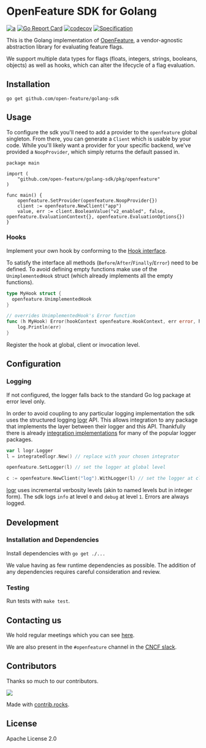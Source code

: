 # OpenFeature SDK for Golang

[![a](https://img.shields.io/badge/slack-%40cncf%2Fopenfeature-brightgreen?style=flat&logo=slack)](https://cloud-native.slack.com/archives/C0344AANLA1)
[![Go Report Card](https://goreportcard.com/badge/github.com/open-feature/golang-sdk)](https://goreportcard.com/report/github.com/open-feature/golang-sdk)
[![codecov](https://codecov.io/gh/open-feature/golang-sdk/branch/main/graph/badge.svg?token=FZ17BHNSU5)](https://codecov.io/gh/open-feature/golang-sdk)
[![Specification](https://img.shields.io/static/v1?label=Specification&message=v0.4.0&color=yellow)](https://github.com/open-feature/spec/tree/v0.4.0)

This is the Golang implementation of [OpenFeature](https://openfeature.dev), a vendor-agnostic abstraction library for evaluating feature flags.

We support multiple data types for flags (floats, integers, strings, booleans, objects) as well as hooks, which can alter the lifecycle of a flag evaluation.

## Installation

```shell
go get github.com/open-feature/golang-sdk
```

## Usage

To configure the sdk you'll need to add a provider to the `openfeature` global singleton. From there, you can generate a `Client` which is usable by your code.
While you'll likely want a provider for your specific backend, we've provided a `NoopProvider`, which simply returns the default passed in.
```golang
package main

import (
	"github.com/open-feature/golang-sdk/pkg/openfeature"
)

func main() {
	openfeature.SetProvider(openfeature.NoopProvider{})
	client := openfeature.NewClient("app")
	value, err := client.BooleanValue("v2_enabled", false, openfeature.EvaluationContext{}, openfeature.EvaluationOptions{})
}
```

### Hooks

Implement your own hook by conforming to the [Hook interface](./pkg/openfeature/hooks.go).

To satisfy the interface all methods (`Before`/`After`/`Finally`/`Error`) need to be defined. To avoid defining empty functions
make use of the `UnimplementedHook` struct (which already implements all the empty functions).

```go
type MyHook struct {
  openfeature.UnimplementedHook
}

// overrides UnimplementedHook's Error function
func (h MyHook) Error(hookContext openfeature.HookContext, err error, hookHints openfeature.HookHints) {
	log.Println(err)
}
```

Register the hook at global, client or invocation level.

## Configuration

### Logging

If not configured, the logger falls back to the standard Go log package at error level only.

In order to avoid coupling to any particular logging implementation the sdk uses the structured logging [logr](https://github.com/go-logr/logr)
API. This allows integration to any package that implements the layer between their logger and this API.
Thankfully there is already [integration implementations](https://github.com/go-logr/logr#implementations-non-exhaustive)
for many of the popular logger packages.

```go
var l logr.Logger
l = integratedlogr.New() // replace with your chosen integrator

openfeature.SetLogger(l) // set the logger at global level

c := openfeature.NewClient("log").WithLogger(l) // set the logger at client level

```

[logr](https://github.com/go-logr/logr) uses incremental verbosity levels (akin to named levels but in integer form).
The sdk logs `info` at level `0` and `debug` at level `1`. Errors are always logged.

## Development

### Installation and Dependencies

Install dependencies with `go get ./...`

We value having as few runtime dependencies as possible. The addition of any dependencies requires careful consideration and review.

### Testing

Run tests with `make test`.

## Contacting us
We hold regular meetings which you can see [here](https://github.com/open-feature/community/#meetings-and-events).

We are also present in the `#openfeature` channel in the [CNCF slack](https://slack.cncf.io/).

## Contributors

Thanks so much to our contributors.

<a href="https://github.com/open-feature/golang-sdk/graphs/contributors">
  <img src="https://contrib.rocks/image?repo=open-feature/golang-sdk" />
</a>

Made with [contrib.rocks](https://contrib.rocks).

## License

Apache License 2.0
